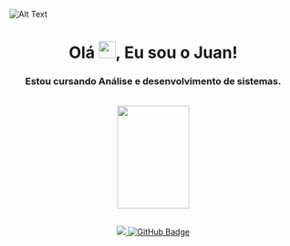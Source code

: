 ![Alt Text](https://github.com/JuanprcDev/JuanprcDEV/blob/main/Github%20banner.gif)

<h1 align="center">Olá <img src="https://raw.githubusercontent.com/MartinHeinz/MartinHeinz/master/wave.gif" width="30px">, Eu sou o Juan!</h1>

<h3 align="center">Estou cursando Análise e desenvolvimento de sistemas.</p></h3>
<br />

<div align="center">
  <a href="https://github.com/JuanprcDev">
  <img width="50%" height="180em"  src="https://github-readme-stats.vercel.app/api?username=JuanprcDEV&show_icons=true&theme=dark&include_all_commits=true&count_private=true"/>
 <!-- <img width="48%" height="180em" src="https://github-readme-stats.vercel.app/api/top-langs/?username=JuanprcDev&layout=compact&langs_count=10&theme=dark"/> -->
</div>
  

##
<div align="center">
<a href="https://github.com/Meghna-DAS/github-profile-views-counter">
    <img src="https://komarev.com/ghpvc/?username=JuanprcDEV">
</a>
<a href="https://github.com/JuanprcDev?tab=followers"><img src="https://img.shields.io/github/followers/JuanprcDEV?label=Followers&style=social" alt="GitHub Badge"></a>
</div>
